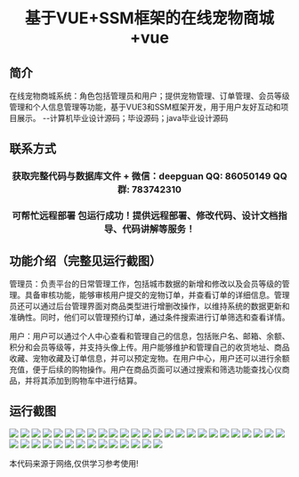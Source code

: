 <p><h1 align="center">基于VUE+SSM框架的在线宠物商城+vue</h1></p>

## 简介
在线宠物商城系统：角色包括管理员和用户；提供宠物管理、订单管理、会员等级管理和个人信息管理等功能，基于VUE3和SSM框架开发，用于用户友好互动和项目展示。    --计算机毕业设计源码；毕设源码；java毕业设计源码


## 联系方式
<p><h3 align="center">获取完整代码与数据库文件 + 微信：deepguan QQ: 86050149 QQ群: 783742310</h3></p>
<p><h3 align="center">可帮忙远程部署 包运行成功！提供远程部署、修改代码、设计文档指导、代码讲解等服务！</h3></p>

## 功能介绍（完整见运行截图）
管理员：负责平台的日常管理工作，包括城市数据的新增和修改以及会员等级的管理。具备审核功能，能够审核用户提交的宠物订单，并查看订单的详细信息。管理员还可以通过后台管理界面对商品类型进行增删改操作，以维持系统的数据更新和准确性。同时，他们可以管理预约订单，通过条件搜索进行订单筛选和查看详情。

用户：用户可以通过个人中心查看和管理自己的信息，包括账户名、邮箱、余额、积分和会员等级等，并支持头像上传。用户能够维护和管理自己的收货地址、商品收藏、宠物收藏及订单信息，并可以预定宠物。在用户中心，用户还可以进行余额充值，便于后续的购物操作。用户在商品页面可以通过搜索和筛选功能查找心仪商品，并将其添加到购物车中进行结算。


## 运行截图
![](https://bs-1329754181.cos.ap-shanghai.myqcloud.com/ssm/OnlinePetMall/img/001.jpg)
![](https://bs-1329754181.cos.ap-shanghai.myqcloud.com/ssm/OnlinePetMall/img/002.jpg)
![](https://bs-1329754181.cos.ap-shanghai.myqcloud.com/ssm/OnlinePetMall/img/003.jpg)
![](https://bs-1329754181.cos.ap-shanghai.myqcloud.com/ssm/OnlinePetMall/img/004.jpg)
![](https://bs-1329754181.cos.ap-shanghai.myqcloud.com/ssm/OnlinePetMall/img/005.jpg)
![](https://bs-1329754181.cos.ap-shanghai.myqcloud.com/ssm/OnlinePetMall/img/006.jpg)
![](https://bs-1329754181.cos.ap-shanghai.myqcloud.com/ssm/OnlinePetMall/img/007.jpg)
![](https://bs-1329754181.cos.ap-shanghai.myqcloud.com/ssm/OnlinePetMall/img/008.jpg)
![](https://bs-1329754181.cos.ap-shanghai.myqcloud.com/ssm/OnlinePetMall/img/009.jpg)
![](https://bs-1329754181.cos.ap-shanghai.myqcloud.com/ssm/OnlinePetMall/img/010.jpg)
![](https://bs-1329754181.cos.ap-shanghai.myqcloud.com/ssm/OnlinePetMall/img/011.jpg)
![](https://bs-1329754181.cos.ap-shanghai.myqcloud.com/ssm/OnlinePetMall/img/012.jpg)
![](https://bs-1329754181.cos.ap-shanghai.myqcloud.com/ssm/OnlinePetMall/img/013.jpg)
![](https://bs-1329754181.cos.ap-shanghai.myqcloud.com/ssm/OnlinePetMall/img/014.jpg)
![](https://bs-1329754181.cos.ap-shanghai.myqcloud.com/ssm/OnlinePetMall/img/015.jpg)
![](https://bs-1329754181.cos.ap-shanghai.myqcloud.com/ssm/OnlinePetMall/img/016.jpg)
![](https://bs-1329754181.cos.ap-shanghai.myqcloud.com/ssm/OnlinePetMall/img/017.jpg)
![](https://bs-1329754181.cos.ap-shanghai.myqcloud.com/ssm/OnlinePetMall/img/018.jpg)
![](https://bs-1329754181.cos.ap-shanghai.myqcloud.com/ssm/OnlinePetMall/img/019.jpg)
![](https://bs-1329754181.cos.ap-shanghai.myqcloud.com/ssm/OnlinePetMall/img/020.jpg)
![](https://bs-1329754181.cos.ap-shanghai.myqcloud.com/ssm/OnlinePetMall/img/021.jpg)
![](https://bs-1329754181.cos.ap-shanghai.myqcloud.com/ssm/OnlinePetMall/img/022.jpg)
![](https://bs-1329754181.cos.ap-shanghai.myqcloud.com/ssm/OnlinePetMall/img/023.jpg)
![](https://bs-1329754181.cos.ap-shanghai.myqcloud.com/ssm/OnlinePetMall/img/024.jpg)
![](https://bs-1329754181.cos.ap-shanghai.myqcloud.com/ssm/OnlinePetMall/img/025.jpg)
![](https://bs-1329754181.cos.ap-shanghai.myqcloud.com/ssm/OnlinePetMall/img/026.jpg)
![](https://bs-1329754181.cos.ap-shanghai.myqcloud.com/ssm/OnlinePetMall/img/027.jpg)
![](https://bs-1329754181.cos.ap-shanghai.myqcloud.com/ssm/OnlinePetMall/img/028.jpg)
![](https://bs-1329754181.cos.ap-shanghai.myqcloud.com/ssm/OnlinePetMall/img/029.jpg)
![](https://bs-1329754181.cos.ap-shanghai.myqcloud.com/ssm/OnlinePetMall/img/030.jpg)
![](https://bs-1329754181.cos.ap-shanghai.myqcloud.com/ssm/OnlinePetMall/img/031.jpg)
![](https://bs-1329754181.cos.ap-shanghai.myqcloud.com/ssm/OnlinePetMall/img/032.jpg)
![](https://bs-1329754181.cos.ap-shanghai.myqcloud.com/ssm/OnlinePetMall/img/033.jpg)
![](https://bs-1329754181.cos.ap-shanghai.myqcloud.com/ssm/OnlinePetMall/img/034.jpg)
![](https://bs-1329754181.cos.ap-shanghai.myqcloud.com/ssm/OnlinePetMall/img/035.jpg)
![](https://bs-1329754181.cos.ap-shanghai.myqcloud.com/ssm/OnlinePetMall/img/036.jpg)
![](https://bs-1329754181.cos.ap-shanghai.myqcloud.com/ssm/OnlinePetMall/img/037.jpg)
![](https://bs-1329754181.cos.ap-shanghai.myqcloud.com/ssm/OnlinePetMall/img/038.jpg)
![](https://bs-1329754181.cos.ap-shanghai.myqcloud.com/ssm/OnlinePetMall/img/039.jpg)

<p>本代码来源于网络,仅供学习参考使用!</p>
